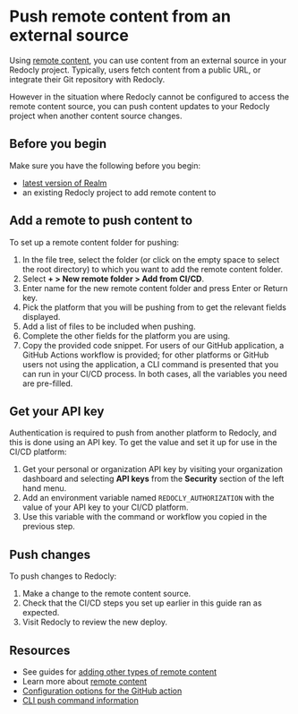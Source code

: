 # Push remote content from an external source

Using [remote content](./remote-content.md), you can use content from an external source in your Redocly project.
Typically, users fetch content from a public URL, or integrate their Git repository with Redocly.

However in the situation where Redocly cannot be configured to access the remote content source, you can push content updates to your Redocly project when another content source changes.

## Before you begin

Make sure you have the following before you begin:

- [latest version of Realm](../../../get-started/upgrade-realm-version.md)
- an existing Redocly project to add remote content to

## Add a remote to push content to

To set up a remote content folder for pushing:

1. In the file tree, select the folder (or click on the empty space to select the root directory) to which you want to add the remote content folder.
1. Select **+ > New remote folder > Add from CI/CD**.
1. Enter name for the new remote content folder and press Enter or Return key.
1. Pick the platform that you will be pushing from to get the relevant fields displayed.
1. Add a list of files to be included when pushing.
1. Complete the other fields for the platform you are using.
1. Copy the provided code snippet.
   For users of our GitHub application, a GitHub Actions workflow is provided; for other platforms or GitHub users not using the application, a CLI command is presented that you can run in your CI/CD process. In both cases, all the variables you need are pre-filled.

## Get your API key

Authentication is required to push from another platform to Redocly, and this is done using an API key.
To get the value and set it up for use in the CI/CD platform:

1. Get your personal or organization API key by visiting your organization dashboard and selecting **API keys** from the **Security** section of the left hand menu.
1. Add an environment variable named `REDOCLY_AUTHORIZATION` with the value of your API key to your CI/CD platform.
1. Use this variable with the command or workflow you copied in the previous step.

## Push changes

To push changes to Redocly:

1. Make a change to the remote content source.
1. Check that the CI/CD steps you set up earlier in this guide ran as expected.
1. Visit Redocly to review the new deploy.

## Resources

* See guides for [adding other types of remote content](./index.md)
* Learn more about [remote content](./remote-content.md)
* [Configuration options for the GitHub action](./reunite-push-action.md)
* [CLI push command information](https://redocly.com/docs/cli/commands/push)
